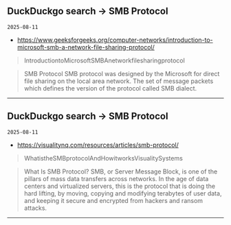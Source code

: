 ## DuckDuckgo search -> SMB Protocol
`2025-08-11`

* https://www.geeksforgeeks.org/computer-networks/introduction-to-microsoft-smb-a-network-file-sharing-protocol/

<blockquote>
 IntroductiontoMicrosoftSMBAnetworkfilesharingprotocol
</blockquote>
<blockquote>
SMB Protocol SMB protocol was designed by the Microsoft for direct file sharing on the local area network. The set of message packets which defines the version of the protocol called SMB dialect.
</blockquote>

---

## DuckDuckgo search -> SMB Protocol
`2025-08-11`

* https://visualitynq.com/resources/articles/smb-protocol/

<blockquote>
 WhatistheSMBprotocolAndHowitworksVisualitySystems
</blockquote>
<blockquote>
What Is SMB Protocol? SMB, or Server Message Block, is one of the pillars of mass data transfers across networks. In the age of data centers and virtualized servers, this is the protocol that is doing the hard lifting, by moving, copying and modifying terabytes of user data, and keeping it secure and encrypted from hackers and ransom attacks.
</blockquote>

---

